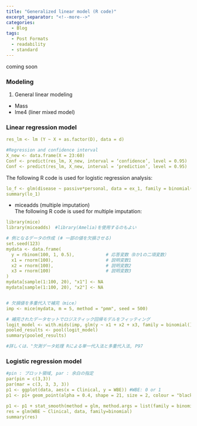 ```yaml
---
title: "Generalized linear model (R code)"
excerpt_separator: "<!--more-->"
categories:
  - Blog
tags:
  - Post Formats
  - readability
  - standard
---
```

coming soon


### Modeling
1. General linear modeling
- Mass
- lme4 (liner mixed model)

### Linear regression model
```yaml
res_lm <- lm (Y ~ X + as.factor(D), data = d) 

#Regression and confidence interval
X_new <- data.frame(X = 23:60)
Conf <- predict(res_lm, X_new, interval = ‘confidence’, level = 0.95)
Conf <- predict(res_lm, X_new, interval = ‘prediction’, level = 0.95)
```




The following R code is used for logistic regression analysis:
```yaml
lo_f <- glm(disease ~ passive*personal, data = ex_1, family = binomial(link = “logit”))
summary(lo_1)
```

- miceadds (multiple imputation)  
The following R code is used for multiple imputation:

```yaml
library(mice)
library(miceadds)　#library(Amelia)を使用するのもよい

# 例となるデータの作成 (# 一部の値を欠損させる)
set.seed(123)
mydata <- data.frame(
  y = rbinom(100, 1, 0.5),            # 応答変数（0か1の二項変数）
  x1 = rnorm(100),                    # 説明変数1
  x2 = rnorm(100),                    # 説明変数2
  x3 = rnorm(100)                     # 説明変数3
)
mydata[sample(1:100, 20), "x1"] <- NA
mydata[sample(1:100, 20), "x2"] <- NA


# 欠損値を多重代入で補完（mice）
imp <- mice(mydata, m = 5, method = "pmm", seed = 500)

# 補完されたデータセットでロジスティック回帰モデルをフィッティング
logit_model <- with.mids(imp, glm(y ~ x1 + x2 + x3, family = binomial()))
pooled_results <- pool(logit_model)
summary(pooled_results)

#詳しくは、"欠測データ処理 Rによる単一代入法と多重代入法, P97
```

### Logistic regression model
```yaml
#pin : プロット領域, par : 余白の指定
par(pin = c(3,3))
par(mar = c(3, 3, 3, 3))
p1 <- ggplot(data, aes(x = Clinical, y = WBE)) #WBE: 0 or 1
p1 <- p1+ geom_point(alpha = 0.4, shape = 21, size = 2, colour = "black", fill = "grey")  + scale_x_log10()

p1 <- p1 + stat_smooth(method = glm, method.args = list(family = binomial), fullrange = TRUE)
res = glm(WBE ~ Clinical, data, family=binomial)
summary(res)

```



